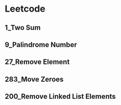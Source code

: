 # Leetcode

## 1_Two Sum

## 9_Palindrome Number

## 27_Remove Element

## 283_Move Zeroes

## 200_Remove Linked List Elements
